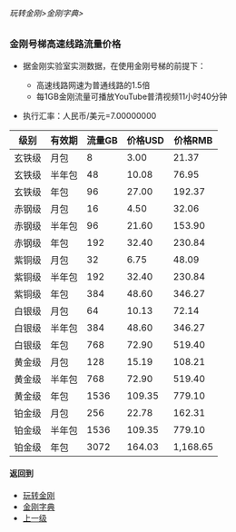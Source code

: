 ###### 玩转金刚>金刚字典>
### 金刚号梯高速线路流量价格
- 据金刚实验室实测数据，在使用金刚号梯的前提下：
  - 高速线路网速为普通线路的1.5倍
  - 每1GB金刚流量可播放YouTube普清视频11小时40分钟

- 执行汇率：人民币/美元=7.00000000

|级别|有效期|流量GB|价格USD|价格RMB|
|------| ------| ------| ------|------| 
| 玄铁级 |月包|8|3.00|21.37|
| 玄铁级 |半年包|48|10.08|76.95|
| 玄铁级 |年包|96|27.00|192.37|
| 赤钢级 |月包|16|4.50|32.06|
| 赤钢级 |半年包|96|21.60|153.90|
| 赤钢级 |年包|192|32.40|230.84|
| 紫铜级 |月包|32|6.75|48.09|
| 紫铜级 |半年包|192|32.40|230.84|
| 紫铜级 |年包|384|48.60|346.27|
| 白银级 |月包|64|10.13|72.14|
| 白银级 |半年包|384|48.60|346.27|
| 白银级 |年包|768|72.90|519.40|
| 黄金级 |月包|128|15.19|108.21|
| 黄金级 |半年包|768|72.90|519.40|
| 黄金级 |年包|1536|109.35|779.10|
| 铂金级 |月包|256|22.78|162.31|
| 铂金级 |半年包|1536|109.35|779.10|
| 铂金级 |年包|3072|164.03|1,168.65|


#### 返回到
- [玩转金刚](https://github.com/a2zitpro/web/blob/master/LadderFree/A.md)
- [金刚字典](https://github.com/a2zitpro/web/blob/master/LadderFree/kkDictionary/KKDictionary.md)
- [上一级]()

